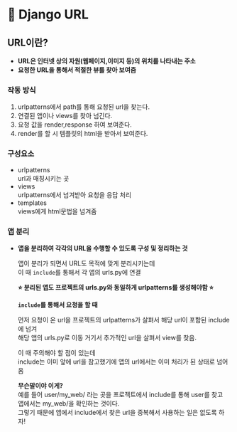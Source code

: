 # 📃 Django URL
## URL이란?

- **URL은 인터넷 상의 자원(웹페이지,이미지 등)의 위치를 나타내는 주소**  
- **요청한 URL을 통해서 적절한 뷰를 찾아 보여줌**
### 작동 방식
1.  urlpatterns에서 path를 통해 요청된 url을 찾는다.
2. 연결된 앱이나 views를 찾아 넘긴다.
3.  요청 값을 render,response 하여 보여준다.
4. render를 할 시 템플릿의 html을 받아서 보여준다.

### 구성요소
- urlpatterns  
url과 매칭시키는 곳
- views  
urlpatterns에서 넘겨받아 요청을 응답 처리
- templates  
views에게 html문법을 넘겨줌

### 앱 분리
- **앱을 분리하여 각각의 URL을 수행할 수 있도록 구성 및 정리하는 것**  

    앱이 분리가 되면서 URL도 목적에 맞게 분리시키는데  
    이 때 `include`를 통해서 각 앱의 urls.py에 연결
      
    **⭐ 분리된 앱도 프로젝트의 urls.py와 동일하게 urlpatterns를 생성해야함 ⭐**  
      
    **`include`를 통해서 요청을 할 때**  
      
    먼저 요청이 온 url을 프로젝트의 urlpatterns가 살펴서 해당 url이 포함된 include에 넘겨  
    해당 앱의 urls.py로 이동 거기서 추가적인 url을 살펴서 view를 찾음.  
    
    이 때 주의해야 할 점이 있는데  
    include는 이미 앞에 url을 참고했기에 앱의 url에서는 이미 처리가 된 상태로 넘어옴  
       
    **무슨말이야 이게?**  
    예를 들어 user/my_web/ 라는 곳을 프로젝트에서 include를 통해 user를 찾고  
    앱에서는 my_web/을 확인하는 것이다.  
    그렇기 때문에 앱에서 include에서 찾은 url을 중복해서 사용하는 일은 없도록 하자! 


